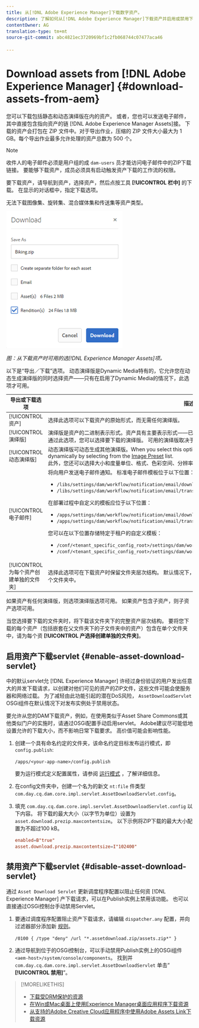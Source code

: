```yaml
---
title: 从[!DNL Adobe Experience Manager]下载数字资产。
description: 了解如何从[!DNL Adobe Experience Manager]下载资产并启用或禁用下载功能。
contentOwner: AG
translation-type: tm+mt
source-git-commit: abc4821ec3720969bf1c2fb068744c07477aca46

---
```



# Download assets from [!DNL Adobe Experience Manager] {#download-assets-from-aem}

您可以下载包括静态和动态演绎版在内的资产。 或者，您也可以发送电子邮件，其中直接包含指向资产的链 [!DNL Adobe Experience Manager Assets]接。 下载的资产会打包在 ZIP 文件中。对于导出作业，压缩的 ZIP 文件大小最大为 1 GB。每个导出作业最多允许处理的资产总数为 500 个。

>[!NOTE]
>
>收件人的电子邮件必须是用户组的成 `dam-users` 员才能访问电子邮件中的ZIP下载链接。 要能够下载资产，成员必须具有启动触发资产下载的工作流的权限。

要下载资产，请导航到资产，选择资产，然后点按工具 **[!UICONTROL 栏中]** 的下载。 在显示的对话框中，指定下载选项。

无法下载图像集、旋转集、混合媒体集和传送集等资产类型。

![从Experience Manager资产下载资产时可用的选项](assets/asset_download_dialog.png)

*图：从下载资产时可用的选[!DNL Experience Manager Assets]项。*

以下是“导出／下载”选项。 动态演绎版是Dynamic Media特有的，它允许您在动态生成演绎版的同时选择资产——只有在启用了Dynamic Media的情况下，此选项才可用。

| 导出或下载选项 | 描述 |
|---|---|
| [!UICONTROL 资产] | 选择此选项可以下载资产的原始形式，而无需任何演绎版。 |
| [!UICONTROL 演绎版] | 演绎版是资产的二进制表示形式。资产具有主要表示形式——已上传文件的表示形式。 他们可以有任意数量的表示形式。 <br> 通过此选项，您可以选择要下载的演绎版。 可用的演绎版取决于您选择的资产。 |
| [!UICONTROL 动态演绎版] | 动态演绎版可动态生成其他演绎版。When you select this option, you also select the renditions you want to create dynamically by selecting from the [Image Preset](image-presets.md) list. <br>此外，您还可以选择大小和度量单位、格式、色彩空间、分辨率以及任何图像修饰符（例如反转图像） |
| [!UICONTROL 电子邮件] | 将向用户发送电子邮件通知。 标准电子邮件模板位于以下位置：<ul><li>`/libs/settings/dam/workflow/notification/email/downloadasset`</li><li>`/libs/settings/dam/workflow/notification/email/transientworkflowcompleted`</li></ul> 在部署过程中自定义的模板应位于以下位置： <ul><li>`/apps/settings/dam/workflow/notification/email/downloadasset`</li><li>`/apps/settings/dam/workflow/notification/email/transientworkflowcompleted`</li></ul>您可以在以下位置存储特定于租户的自定义模板：<ul><li>`/conf/<tenant_specific_config_root>/settings/dam/workflow/notification/email/downloadasset`</li><li>`/conf/<tenant_specific_config_root>/settings/dam/workflow/notification/email/transientworkflowcompleted`</li></ul> |
| [!UICONTROL 为每个资产创建单独的文件夹] | 选择此选项可在下载资产时保留文件夹层次结构。 默认情况下，文件夹层次结构将被忽略，所有资产都下载在本地系统的一个文件夹中。 |

如果资产有任何演绎版，则选项演绎版选项可用。 如果资产包含子资产，则子资产选项可用。

当您选择要下载的文件夹时，将下载该文件夹下的完整资产层次结构。 要将您下载的每个资产（包括嵌套在父文件夹下的子文件夹中的资产）包含在单个文件夹中，请为每个资 **[!UICONTROL 产选择创建单独的文件夹]**。

## 启用资产下载servlet {#enable-asset-download-servlet}

中的默认servlet允 [!DNL Experience Manager] 许经过身份验证的用户发出任意大的并发下载请求，以创建对他们可见的资产的ZIP文件，这些文件可能会使服务器和网络过载。 为了减轻由此功能引起的潜在DoS风险， `AssetDownloadServlet` OSGi组件在默认情况下对发布实例处于禁用状态。

要允许从您的DAM下载资产，例如，在使用类似于Asset Share Commons或其他类似门户的实施时，请通过OSGi配置手动启用servlet。 Adobe建议尽可能低地设置允许的下载大小，而不影响日常下载要求。 高价值可能会影响性能。

1. 创建一个具有命名约定的文件夹，该命名约定目标发布运行模式，即 `config.publish`:

   `/apps/<your-app-name>/config.publish`

   要为运行模式定义配置属性，请参阅 [运行模式](/help/sites-deploying/configure-runmodes.md#defining-configuration-properties-for-a-run-mode) ，了解详细信息。

1. 在config文件夹中，创建一个名为的新文 `nt:file` 件类型 `com.day.cq.dam.core.impl.servlet.AssetDownloadServlet.config`。
1. 填充 `com.day.cq.dam.core.impl.servlet.AssetDownloadServlet.config` 以下内容。 将下载的最大大小（以字节为单位）设置为 `asset.download.prezip.maxcontentsize`。 以下示例将ZIP下载的最大大小配置为不超过100 kB。

   ```conf
   enabled=B"true"
   asset.download.prezip.maxcontentsize=I"102400"
   ```

## 禁用资产下载servlet {#disable-asset-download-servlet}

通过 `Asset Download Servlet` 更新调度程序配置以阻止任何资 [!DNL Experience Manager] 产下载请求，可以在Publish实例上禁用该功能。 也可以直接通过OSGi控制台手动禁用Servlet。

1. 要通过调度程序配置阻止资产下载请求，请编辑 `dispatcher.any` 配置，并向过滤器部分添加新 [规则](https://docs.adobe.com/content/help/en/experience-manager-dispatcher/using/configuring/dispatcher-configuration.html#defining-a-filter)。

   `/0100 { /type "deny" /url "*.assetdownload.zip/assets.zip*" }`

1. 通过导航到位于的OSGi控制台，可以手动禁用Publish实例上的OSGi组件 `<aem-host>/system/console/components`。 找到并 `com.day.cq.dam.core.impl.servlet.AssetDownloadServlet` 单击“ **[!UICONTROL 禁用]**”。

>[!MORELIKETHIS]
>
>* [下载受DRM保护的资源](drm.md)
>* [在Win或Mac桌面上使用Experience Manager桌面应用程序下载资源](https://helpx.adobe.com/experience-manager/desktop-app/aem-desktop-app.html)
>* [从支持的Adobe Creative Cloud应用程序中使用Adobe Assets Link下载资源](https://helpx.adobe.com/cn/enterprise/using/manage-assets-using-adobe-asset-link.html)

